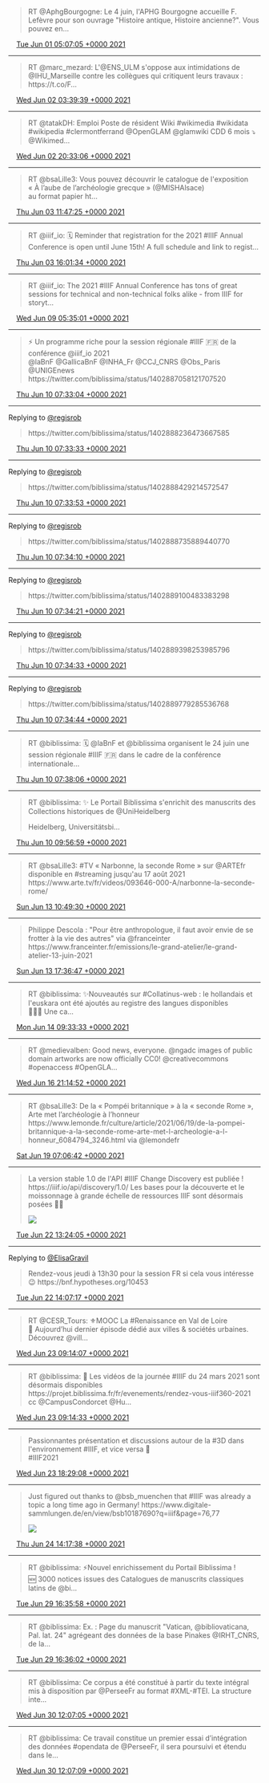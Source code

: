 > RT @AphgBourgogne: Le 4 juin, l'APHG Bourgogne accueille F\. Lefèvre pour son ouvrage "Histoire antique, Histoire ancienne?"\. Vous pouvez en…

<img src="../../media/tweet.ico" width="12" /> [Tue Jun 01 05:07:05 +0000 2021](https://twitter.com/regisrob/status/1399593319144071170)

----

> RT @marc\_mezard: L'@ENS\_ULM s'oppose aux intimidations de @IHU\_Marseille contre les collègues qui critiquent leurs travaux :  
> https://t\.co/F…

<img src="../../media/tweet.ico" width="12" /> [Wed Jun 02 03:39:39 +0000 2021](https://twitter.com/regisrob/status/1399933705905491974)

----

> RT @tatakDH: Emploi Poste de résident Wiki \#wikimedia \#wikidata \#wikipedia \#clermontferrand ⁦@OpenGLAM⁩ ⁦@glamwiki⁩ CDD 6 mois ⤵️ ⁦@Wikimed…

<img src="../../media/tweet.ico" width="12" /> [Wed Jun 02 20:33:06 +0000 2021](https://twitter.com/regisrob/status/1400188747161944076)

----

> RT @bsaLille3: Vous pouvez découvrir le catalogue de l'exposition   
> « À l’aube de l’archéologie grecque » \(@MISHAlsace\)   
> au format papier ht…

<img src="../../media/tweet.ico" width="12" /> [Thu Jun 03 11:47:25 +0000 2021](https://twitter.com/regisrob/status/1400418844317868039)

----

> RT @iiif\_io: 🗓️ Reminder that registration for the 2021 \#IIIF Annual Conference is open until June 15th\! A full schedule and link to regist…

<img src="../../media/tweet.ico" width="12" /> [Thu Jun 03 16:01:34 +0000 2021](https://twitter.com/regisrob/status/1400482801728856065)

----

> RT @iiif\_io: The 2021 \#IIIF Annual Conference has tons of great sessions for technical and non\-technical folks alike \- from IIIF for storyt…

<img src="../../media/tweet.ico" width="12" /> [Wed Jun 09 05:35:01 +0000 2021](https://twitter.com/regisrob/status/1402499453471399938)

----

> ⚡️ Un programme riche pour la session régionale \#IIIF 🇫🇷 de la conférence @iiif\_io 2021  
> @laBnF @GallicaBnF @INHA\_Fr @CCJ\_CNRS @Obs\_Paris @UNIGEnews   
> https://twitter\.com/biblissima/status/1402887058121707520

<img src="../../media/tweet.ico" width="12" /> [Thu Jun 10 07:33:04 +0000 2021](https://twitter.com/regisrob/status/1402891548505821184)

----

Replying to [@regisrob](https://twitter.com/regisrob/status/1402891548505821184)

> https://twitter\.com/biblissima/status/1402888236473667585

<img src="../../media/tweet.ico" width="12" /> [Thu Jun 10 07:33:33 +0000 2021](https://twitter.com/regisrob/status/1402891671344386050)

----

Replying to [@regisrob](https://twitter.com/regisrob/status/1402891671344386050)

> https://twitter\.com/biblissima/status/1402888429214572547

<img src="../../media/tweet.ico" width="12" /> [Thu Jun 10 07:33:53 +0000 2021](https://twitter.com/regisrob/status/1402891755129876485)

----

Replying to [@regisrob](https://twitter.com/regisrob/status/1402891671344386050)

> https://twitter\.com/biblissima/status/1402888735889440770

<img src="../../media/tweet.ico" width="12" /> [Thu Jun 10 07:34:10 +0000 2021](https://twitter.com/regisrob/status/1402891826554617856)

----

Replying to [@regisrob](https://twitter.com/regisrob/status/1402891671344386050)

> https://twitter\.com/biblissima/status/1402889100483383298

<img src="../../media/tweet.ico" width="12" /> [Thu Jun 10 07:34:21 +0000 2021](https://twitter.com/regisrob/status/1402891870695526400)

----

Replying to [@regisrob](https://twitter.com/regisrob/status/1402891671344386050)

> https://twitter\.com/biblissima/status/1402889398253985796

<img src="../../media/tweet.ico" width="12" /> [Thu Jun 10 07:34:33 +0000 2021](https://twitter.com/regisrob/status/1402891922725801984)

----

Replying to [@regisrob](https://twitter.com/regisrob/status/1402891671344386050)

> https://twitter\.com/biblissima/status/1402889779285536768

<img src="../../media/tweet.ico" width="12" /> [Thu Jun 10 07:34:44 +0000 2021](https://twitter.com/regisrob/status/1402891970314477569)

----

> RT @biblissima: 🗓️ @laBnF et @biblissima organisent le 24 juin une session régionale \#IIIF 🇫🇷 dans le cadre de la conférence internationale…

<img src="../../media/tweet.ico" width="12" /> [Thu Jun 10 07:38:06 +0000 2021](https://twitter.com/regisrob/status/1402892816909488131)

----

> RT @biblissima: ✨ Le Portail Biblissima s'enrichit des manuscrits des Collections historiques de @UniHeidelberg  
>   
> Heidelberg, Universitätsbi…

<img src="../../media/tweet.ico" width="12" /> [Thu Jun 10 09:56:59 +0000 2021](https://twitter.com/regisrob/status/1402927768384462849)

----

> RT @bsaLille3: \#TV « Narbonne, la seconde Rome » sur @ARTEfr   
> disponible en \#streaming jusqu'au 17 août 2021  
> https://www\.arte\.tv/fr/videos/093646\-000\-A/narbonne\-la\-seconde\-rome/

<img src="../../media/tweet.ico" width="12" /> [Sun Jun 13 10:49:30 +0000 2021](https://twitter.com/regisrob/status/1404028149000716290)

----

> Philippe Descola : "Pour être anthropologue, il faut avoir envie de se frotter à la vie des autres" via @franceinter https://www\.franceinter\.fr/emissions/le\-grand\-atelier/le\-grand\-atelier\-13\-juin\-2021

<img src="../../media/tweet.ico" width="12" /> [Sun Jun 13 17:36:47 +0000 2021](https://twitter.com/regisrob/status/1404130643597053957)

----

> RT @biblissima: ✨Nouveautés sur \#Collatinus\-web : le hollandais et l'euskara ont été ajoutés au registre des langues disponibles  
> 📣🇪🇸 Une ca…

<img src="../../media/tweet.ico" width="12" /> [Mon Jun 14 09:33:33 +0000 2021](https://twitter.com/regisrob/status/1404371422353530880)

----

> RT @medievalben: Good news, everyone\. @ngadc images of public domain artworks are now officially CC0\! @creativecommons \#openaccess \#OpenGLA…

<img src="../../media/tweet.ico" width="12" /> [Wed Jun 16 21:14:52 +0000 2021](https://twitter.com/regisrob/status/1405272688214437888)

----

> RT @bsaLille3: De la « Pompéi britannique » à la « seconde Rome », Arte met l’archéologie à l’honneur https://www\.lemonde\.fr/culture/article/2021/06/19/de\-la\-pompei\-britannique\-a\-la\-seconde\-rome\-arte\-met\-l\-archeologie\-a\-l\-honneur\_6084794\_3246\.html via @lemondefr

<img src="../../media/tweet.ico" width="12" /> [Sat Jun 19 07:06:42 +0000 2021](https://twitter.com/regisrob/status/1406146403743715329)

----

> La version stable 1\.0 de l'API \#IIIF Change Discovery est publiée \! https://iiif\.io/api/discovery/1\.0/ Les bases pour la découverte et le moissonnage à grande échelle de ressources IIIF sont désormais posées 👨‍🌾 
> 
> ![](../../media/1407328539360235524-E4fU9KqXMA0CvbN.jpg)

<img src="../../media/tweet.ico" width="12" /> [Tue Jun 22 13:24:05 +0000 2021](https://twitter.com/regisrob/status/1407328539360235524)

----

Replying to [@ElisaGravil](https://twitter.com/ElisaGravil/status/1407334138768773133)

> Rendez\-vous jeudi à 13h30 pour la session FR si cela vous intéresse 😉 https://bnf\.hypotheses\.org/10453

<img src="../../media/tweet.ico" width="12" /> [Tue Jun 22 14:07:17 +0000 2021](https://twitter.com/regisrob/status/1407339413483495434)

----

> RT @CESR\_Tours: ⚜️MOOC La \#Renaissance en Val de Loire   
> 📣 Aujourd’hui dernier épisode dédié aux villes &amp; sociétés urbaines\. Découvrez @vill…

<img src="../../media/tweet.ico" width="12" /> [Wed Jun 23 09:14:07 +0000 2021](https://twitter.com/regisrob/status/1407628020689555458)

----

> RT @biblissima: 📢 Les vidéos de la journée \#IIIF du 24 mars 2021 sont désormais disponibles https://projet\.biblissima\.fr/fr/evenements/rendez\-vous\-iiif360\-2021  
> cc @CampusCondorcet @Hu…

<img src="../../media/tweet.ico" width="12" /> [Wed Jun 23 09:14:33 +0000 2021](https://twitter.com/regisrob/status/1407628131624685572)

----

> Passionnantes présentation et discussions autour de la \#3D dans l'environnement \#IIIF, et vice versa 🙂  
> \#IIIF2021

<img src="../../media/tweet.ico" width="12" /> [Wed Jun 23 18:29:08 +0000 2021](https://twitter.com/regisrob/status/1407767695651655682)

----

> Just figured out thanks to @bsb\_muenchen that \#IIIF was already a topic a long time ago in Germany\! https://www\.digitale\-sammlungen\.de/en/view/bsb10187690?q\=iiif&page\=76,77 
> 
> ![](../../media/1408066793114009602-E4p0vPUUYAQ-fbP.jpg)

<img src="../../media/tweet.ico" width="12" /> [Thu Jun 24 14:17:38 +0000 2021](https://twitter.com/regisrob/status/1408066793114009602)

----

> RT @biblissima: ⚡️Nouvel enrichissement du Portail Biblissima \!  
> 🆕 3000 notices issues des Catalogues de manuscrits classiques latins de @bi…

<img src="../../media/tweet.ico" width="12" /> [Tue Jun 29 16:35:58 +0000 2021](https://twitter.com/regisrob/status/1409913545869955072)

----

> RT @biblissima: Ex\. : Page du manuscrit "Vatican, @bibliovaticana, Pal\. lat\. 24" agrégeant des données de la base Pinakes @IRHT\_CNRS, de la…

<img src="../../media/tweet.ico" width="12" /> [Tue Jun 29 16:36:02 +0000 2021](https://twitter.com/regisrob/status/1409913560172466179)

----

> RT @biblissima: Ce corpus a été constitué à partir du texte intégral mis à disposition par @PerseeFr au format \#XML\-\#TEI\. La structure inte…

<img src="../../media/tweet.ico" width="12" /> [Wed Jun 30 12:07:05 +0000 2021](https://twitter.com/regisrob/status/1410208266370621440)

----

> RT @biblissima: Ce travail constitue un premier essai d’intégration des données \#opendata de @PerseeFr, il sera poursuivi et étendu dans le…

<img src="../../media/tweet.ico" width="12" /> [Wed Jun 30 12:07:09 +0000 2021](https://twitter.com/regisrob/status/1410208280329306115)